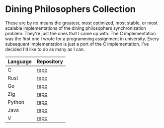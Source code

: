 # Dining Philosophers Collection

These are by no means the greatest, most optimized, most stable, or most scalable implementations of the dining philosophers synchronization problem. They're just the ones that I came up with. The C implementation was the first one I wrote for a programming assignment in university. Every subsequent implementation is just a port of the C implementation. I've decided I'd like to do as many as I can.

| Language | Repository                                                 |
|----------|------------------------------------------------------------|
| C        | [repo](https://github.com/jackjohn7/dining-philosophers-c) |
| Rust     | [repo](https://github.com/jackjohn7/dining_philosophe_rs)  |
| Go       | [repo](https://github.com/jackjohn7/go_philosophers)       |
| Zig      | [repo](https://github.com/jackjohn7/zigging_philosophers)  |
| Python   | [repo](https://github.com/jackjohn7/dining_pylosophers)    |
| Java     | [repo](https://github.com/jackjohn7/diningPhilosophers_jar)|
| V        | [repo](https://github.com/jackjohn7/dining_vlosophers)     |


